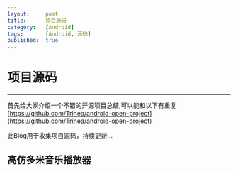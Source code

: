```yaml
---
layout:		post
title:		项目源码
category:	[Android]
tags:		[Android, 源码]
published:	true
---
```

# 项目源码
---

首先给大家介绍一个不错的开源项目总结,可以能和以下有重复
[https://github.com/Trinea/android-open-project](https://github.com/Trinea/android-open-project)

此Blog用于收集项目源码，持续更新...

<!--break-->

## 高仿多米音乐播放器
